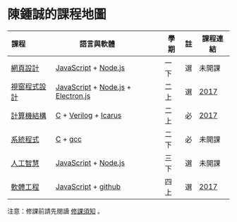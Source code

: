 # 陳鍾誠的課程地圖

課程             | 語言與軟體           | 學期 | 註 | 課程連結
-----------------|----------------------|------|----|-----------
[網頁設計](https://github.com/cccnqu/ccc/wiki/wd.md) | [JavaScript] + [Node.js] | 一下 | 選 | 未開課
[視窗程式設計](https://github.com/cccnqu/ccc/wiki/wp.md) | [JavaScript] + [Node.js] + [Electron.js]  | 二上 | 選 | [2017](https://github.com/cccnqu/wp106a)
[計算機結構](https://github.com/cccnqu/ccc/wiki/co.md) | [C] + [Verilog] + [Icarus]  | 二上 | 必 | [2017](https://github.com/cccnqu/co106a)
[系統程式](https://github.com/cccnqu/ccc/wiki/sp.md) | [C] + [gcc] | 二下 | 必 | 未開課
[人工智慧](https://github.com/cccnqu/ccc/wiki/ai.md) | [JavaScript] + [Node.js] | 三下 | 選 | 未開課
[軟體工程](https://github.com/cccnqu/ccc/wiki/se.md) | [JavaScript] + [github]  | 四上 | 選 | [2017](https://github.com/cccnqu/se106a)

注意：修課前請先閱讀 [修課須知](https://github.com/cccnqu/ccc/wiki/courseKnowhow.md) 。


[C]:https://github.com/cccnqu/ccc/wiki/c.md
[JavaScript]:https://github.com/cccnqu/ccc/wiki/js.md
[Node.js]:https://nodejs.org/
[Electron.js]:https://electron.atom.io/
[Blender]:https://www.blender.org/
[Krita]:https://krita.org/
[Natron]:https://natron.fr/
[R]:https://www.r-project.org/
[Verilog]:https://zh.wikipedia.org/wiki/Verilog
[Icarus]:http://iverilog.icarus.com/
[VisualStudio]:https://www.visualstudio.com/
[gcc]:https://zh.wikipedia.org/wiki/GCC
[github]:https://github.com/
